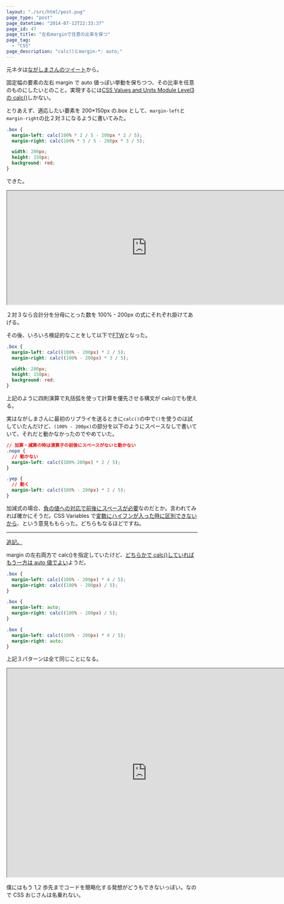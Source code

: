 ```yaml
---
layout: "./src/html/post.pug"
page_type: "post"
page_datetime: "2014-07-12T22:33:37"
page_id: 47
page_title: "左右marginで任意の比率を保つ"
page_tag:
  - "CSS"
page_description: "calc()とmargin-*: auto;"
---
```


元ネタは[ながしまさんのツイート](https://twitter.com/hail2u_/status/487903628665970691)から。

固定幅の要素の左右 margin で auto 値っぽい挙動を保ちつつ、その比率を任意のものにしたいとのこと。実現するには[CSS Values and Units Module Level3 の calc()](http://www.w3.org/TR/css-values/#calc)しかない。

とりあえず、適応したい要素を 200\*150px の.box として、`margin-left`と`margin-right`の比２対３になるように書いてみた。

```css
.box {
  margin-left: calc(100% * 2 / 5 - 200px * 2 / 5);
  margin-right: calc(100% * 3 / 5 - 200px * 3 / 5);

  width: 200px;
  height: 150px;
  background: red;
}
```

できた。

<iframe width="736" height="300" src="https://jsfiddle.net/4rp7s3nv/embedded/result,html,css/" allowfullscreen="allowfullscreen"></iframe>

２対３なら合計分を分母にとった数を 100% - 200px の式にそれぞれ掛けてあげる。

その後、いろいろ検証的なことをして以下で[FTW](https://twitter.com/hail2u_/status/487928879793721344)となった。

```css
.box {
  margin-left: calc((100% - 200px) * 2 / 5);
  margin-right: calc((100% - 200px) * 3 / 5);

  width: 200px;
  height: 150px;
  background: red;
}
```

上記のように四則演算で丸括弧を使って計算を優先させる構文が calc()でも使える。

実はながしまさんに最初のリプライを送るときに`calc()`の中で`()`を使うのは試していたんだけど、`(100% - 200px)`の部分を以下のようにスペースなしで書いていて、それだと動かなかったのでやめていた。

<!-- prettier-ignore -->
```css
// 加算・減算の時は演算子の前後にスペースがないと動かない
.nope {
  // 動かない
  margin-left: calc((100%-200px) * 2 / 5);
}

.yep {
  // 動く
  margin-left: calc((100% - 200px) * 2 / 5);
}
```

加減式の場合、[負の値への対応で前後にスペースが必要](https://twitter.com/hail2u_/status/487940265684897792)なのだとか。言われてみれば確かにそうだ。CSS Variables で[変数にハイフンが入った時に区別できないから](https://twitter.com/xl1blue/status/487937984524591104)、という意見ももらった。どちらもなるほどですね。

---

<ins datetime="2014-07-13T17:03:00+09:00" data-insdate="※2014/7/13 17:03">追記。</ins>

margin の左右両方で calc()を指定していたけど、[どちらかで calc()していればもう一方は auto 値でよい](http://hail2u.net/blog/webdesign/split-margin-with-ratio.html)ようだ。

```css
.box {
  margin-left: calc((100% - 200px) * 4 / 5);
  margin-right: calc((100% - 200px) / 5);
}
```

```css
.box {
  margin-left: auto;
  margin-right: calc((100% - 200px) / 5);
}
```

```css
.box {
  margin-left: calc((100% - 200px) * 4 / 5);
  margin-right: auto;
}
```

上記３パターンは全て同じことになる。

<iframe width="736" height="550" src="https://jsfiddle.net/h3an1kup/1/embedded/result,html,css/" allowfullscreen="allowfullscreen"></iframe>

僕にはもう 1,2 歩先までコードを簡略化する発想がどうもできないっぽい。なので CSS おじさんは名乗れない。
